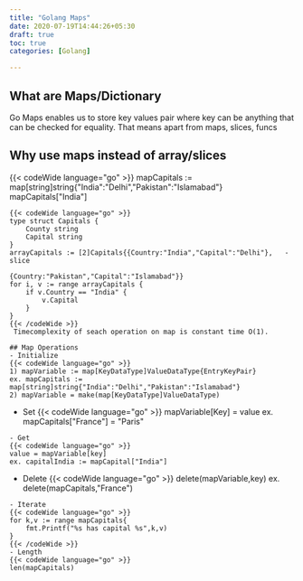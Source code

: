 ```yaml
---
title: "Golang Maps"
date: 2020-07-19T14:44:26+05:30
draft: true
toc: true
categories: [Golang]

---
```

## What are Maps/Dictionary
Go Maps enables us to store key values pair where key can be anything that can be checked for equality. That means apart from maps, slices, funcs

## Why use maps instead of array/slices
{{< codeWide language="go" >}}
mapCapitals := map[string]string{"India":"Delhi","Pakistan":"Islamabad"}
mapCapitals["India"]
```
{{< codeWide language="go" >}}
type struct Capitals {
    County string
    Capital string
}
arrayCapitals := [2]Capitals{{Country:"India","Capital":"Delhi"},   - slice
                              {Country:"Pakistan","Capital":"Islamabad"}}
for i, v := range arrayCapitals {
    if v.Country == "India" {
        v.Capital
    }
}
{{< /codeWide >}}
 Timecomplexity of seach operation on map is constant time O(1).

## Map Operations
- Initialize
{{< codeWide language="go" >}}
1) mapVariable := map[KeyDataType]ValueDataType{EntryKeyPair} 
ex. mapCapitals := map[string]string{"India":"Delhi","Pakistan":"Islamabad"}
2) mapVariable = make(map[KeyDataType]ValueDataType)
```
- Set
{{< codeWide language="go" >}}
mapVariable[Key] = value
ex. mapCapitals["France"] = "Paris"
```
- Get
{{< codeWide language="go" >}}
value = mapVariable[key]
ex. capitalIndia := mapCapital["India"]
```
- Delete
{{< codeWide language="go" >}}
delete(mapVariable,key)
ex. delete(mapCapitals,"France")
```
- Iterate
{{< codeWide language="go" >}}
for k,v := range mapCapitals{
    fmt.Printf("%s has capital %s",k,v)
}
{{< /codeWide >}}
- Length
{{< codeWide language="go" >}}
len(mapCapitals)
```